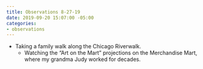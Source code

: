 ```yaml
---
title: Observations 8-27-19
date: 2019-09-20 15:07:00 -05:00
categories:
- observations
---
```


- Taking a family walk along the Chicago Riverwalk.
	- Watching the “Art on the Mart” projections on the Merchandise Mart, where my grandma Judy worked for decades.